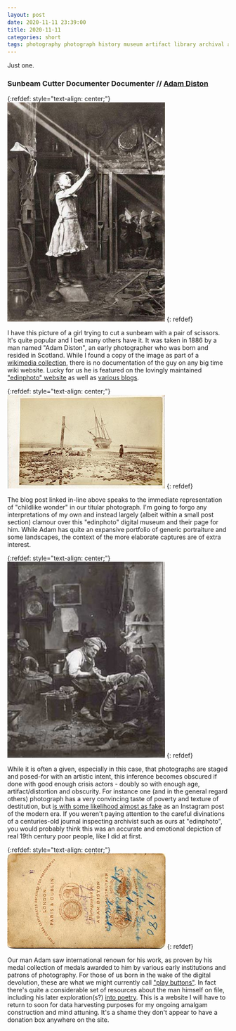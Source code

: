 ```yaml
---
layout: post
date: 2020-11-11 23:39:00
title: 2020-11-11
categories: short
tags: photography photograph history museum artifact library archival archivist 19thcentury
---
```


Just one.

### Sunbeam Cutter Documenter Documenter // [Adam Diston](https://aeb85937.wordpress.com/2017/05/23/cutting-a-sunbeam-1886/)

{:refdef: style="text-align: center;"}
![sunbeam cutting](/assets/img/distonsunbeam.jpg)
{: refdef}

I have this picture of a girl trying to cut a sunbeam with a pair of scissors. It's quite popular and I bet many others have it. It was taken in 1886 by a man named "Adam Diston", an early photographer who was born and resided in Scotland. While I found a copy of the image as part of a [wikimedia collection](https://commons.wikimedia.org/wiki/Category:1886_photographs), there is no documentation of the guy on any big time wiki website. Lucky for us he is featured on the lovingly maintained ["edinphoto" website](http://www.edinphoto.org.uk/4/4_eps_exhibitors_diston%20-%20background.htm) as well as [various blogs](https://aeb85937.wordpress.com/2017/05/23/cutting-a-sunbeam-1886/).

{:refdef: style="text-align: center;"}
![boaty](/assets/img/distonscape.jpg)
{: refdef}

The blog post linked in-line above speaks to the immediate representation of "childlike wonder" in our titular photograph. I'm going to forgo any interpretations of my own and instead largely (albeit within a small post section) clamour over this "edinphoto" digital museum and their page for him. While Adam has quite an expansive portfolio of generic portraiture and some landscapes, the context of the more elaborate captures are of extra interest.

{:refdef: style="text-align: center;"}
![phony portrait](/assets/img/distonfake.jpg)
{: refdef}

While it is often a given, especially in this case, that photographs are staged and posed-for with an artistic intent, this inference becomes obscured if done with good enough crisis actors - doubly so with enough age, artifact/distortion and obscurity. For instance one (and in the general regard others) photograph has a very convincing taste of poverty and texture of destitution, but [is with some likelihood almost as fake](http://www.edinphoto.org.uk/4/4_eps_exhibitors_diston_-_composition_picture_-_old_woman_fish_seller_and_boy_in_a_bar.htm) as an Instagram post of the modern era. If you weren't paying attention to the careful divinations of a centuries-old journal inspecting archivist such as ours at "edinphoto", you would probably think this was an accurate and emotional depiction of real 19th century poor people, like I did at first.

{:refdef: style="text-align: center;"}
![certified winner](/assets/img/distonmedal.jpg)
{: refdef}

Our man Adam saw international renown for his work, as proven by his medal collection of medals awarded to him by various early institutions and patrons of photography. For those of us born in the wake of the digital devolution, these are what we might currently call ["play buttons"](https://youtube.fandom.com/wiki/Creator_Awards). In fact there's quite a considerable set of resources about the man himself on file, including his later exploration(s?) [into poetry](http://www.edinphoto.org.uk/p/poems_07f_retoucher.htm). This is a website I will have to return to soon for data harvesting purposes for my ongoing amalgam construction and mind attuning. It's a shame they don't appear to have a donation box anywhere on the site.